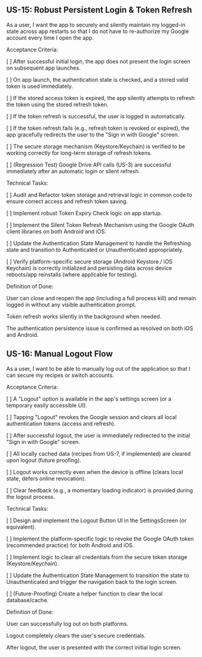 ## US-15: Robust Persistent Login & Token Refresh
As a user, I want the app to securely and silently maintain my logged-in state across app restarts so that I do not have to re-authorize my Google account every time I open the app.

Acceptance Criteria:

[ ] After successful initial login, the app does not present the login screen on subsequent app launches.

[ ] On app launch, the authentication state is checked, and a stored valid token is used immediately.

[ ] If the stored access token is expired, the app silently attempts to refresh the token using the stored refresh token.

[ ] If the token refresh is successful, the user is logged in automatically.

[ ] If the token refresh fails (e.g., refresh token is revoked or expired), the app gracefully redirects the user to the "Sign in with Google" screen.

[ ] The secure storage mechanism (Keystore/Keychain) is verified to be working correctly for long-term storage of refresh tokens.

[ ] (Regression Test) Google Drive API calls (US-3) are successful immediately after an automatic login or silent refresh.

Technical Tasks:

[ ] Audit and Refactor token storage and retrieval logic in common code to ensure correct access and refresh token saving.

[ ] Implement robust Token Expiry Check logic on app startup.

[ ] Implement the Silent Token Refresh Mechanism using the Google OAuth client libraries on both Android and iOS.

[ ] Update the Authentication State Management to handle the Refreshing state and transition to Authenticated or Unauthenticated appropriately.

[ ] Verify platform-specific secure storage (Android Keystore / iOS Keychain) is correctly initialized and persisting data across device reboots/app reinstalls (where applicable for testing).

Definition of Done:

User can close and reopen the app (including a full process kill) and remain logged in without any visible authentication prompt.

Token refresh works silently in the background when needed.

The authentication persistence issue is confirmed as resolved on both iOS and Android.

## US-16: Manual Logout Flow
As a user, I want to be able to manually log out of the application so that I can secure my recipes or switch accounts.

Acceptance Criteria:

[ ] A "Logout" option is available in the app's settings screen (or a temporary easily accessible UI).

[ ] Tapping "Logout" revokes the Google session and clears all local authentication tokens (access and refresh).

[ ] After successful logout, the user is immediately redirected to the initial "Sign in with Google" screen.

[ ] All locally cached data (recipes from US-7, if implemented) are cleared upon logout (future proofing).

[ ] Logout works correctly even when the device is offline (clears local state, defers online revocation).

[ ] Clear feedback (e.g., a momentary loading indicator) is provided during the logout process.

Technical Tasks:

[ ] Design and implement the Logout Button UI in the SettingsScreen (or equivalent).

[ ] Implement the platform-specific logic to revoke the Google OAuth token (recommended practice) for both Android and iOS.

[ ] Implement logic to clear all credentials from the secure token storage (Keystore/Keychain).

[ ] Update the Authentication State Management to transition the state to Unauthenticated and trigger the navigation back to the login screen.

[ ] (Future-Proofing) Create a helper function to clear the local database/cache.

Definition of Done:

User can successfully log out on both platforms.

Logout completely clears the user's secure credentials.

After logout, the user is presented with the correct initial login screen.